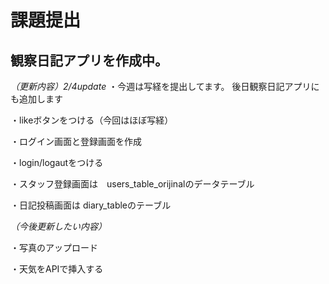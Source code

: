 # 課題提出

## 観察日記アプリを作成中。

*（更新内容）2/4update*
・今週は写経を提出してます。
 後日観察日記アプリにも追加します

・likeボタンをつける（今回はほぼ写経）

・ログイン画面と登録画面を作成

・login/logautをつける

・スタッフ登録画面は　users_table_orijinalのデータテーブル

・日記投稿画面は
diary_tableのテーブル

*（今後更新したい内容）*

・写真のアップロード

・天気をAPIで挿入する




